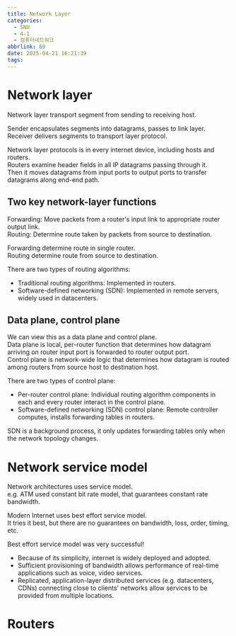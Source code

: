 ```yaml
---
title: Network Layer
categories:
  - SNU
  - 4-1
  - 컴퓨터네트워크
abbrlink: 69
date: 2025-04-21 16:21:39
tags:
---
```


# Network layer

Network layer transport segment from sending to receiving host.

Sender encapsulates segments into datagrams, passes to link layer.  
Receiver delivers segments to transport layer protocol.

Network layer protocols is in every internet device, including hosts and routers.  
Routers examine header fields in all IP datagrams passing through it.  
Then it moves datagrams from input ports to output ports to transfer datagrams along end-end path.

## Two key network-layer functions

Forwarding: Move packets from a router's input link to appropriate router output link.  
Routing: Determine route taken by packets from source to destination.

Forwarding determine route in single router.  
Routing determine route from source to destination.

There are two types of routing algorithms:

- Traditional routing algorithms: Implemented in routers.
- Software-defined networking (SDN): Implemented in remote servers, widely used in datacenters.

## Data plane, control plane

We can view this as a data plane and control plane.  
Data plane is local, per-router function that determines how datagram arriving on router input port is forwarded to router output port.  
Control plane is network-wide logic that determines how datagram is routed among routers from source host to destination host.

There are two types of control plane:

- Per-router control plane: Individual routing algorithm components in each and every router interact in the control plane.
- Software-defined networking (SDN) control plane: Remote controller computes, installs forwarding tables in routers.

SDN is a background process, it only updates forwarding tables only when the network topology changes.

# Network service model

Network architectures uses service model.  
e.g. ATM used constant bit rate model, that guarantees constant rate bandwidth.

Modern Internet uses best effort service model.  
It tries it best, but there are no guarantees on bandwidth, loss, order, timing, etc.

Best effort service model was very successful!

- Because of its simplicity, internet is widely deployed and adopted.
- Sufficient provisioning of bandwidth allows performance of real-time applications such as voice, video services.
- Replicated, application-layer distributed services (e.g. datacenters, CDNs) connecting close to clients' networks allow services to be provided from multiple locations.

# Routers
